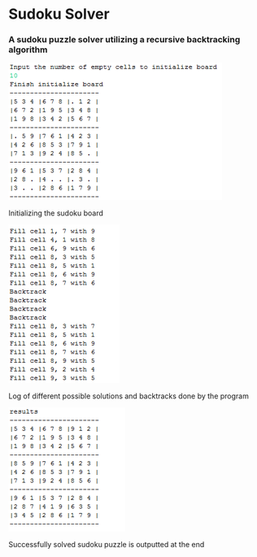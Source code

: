 # Sudoku Solver
### A sudoku puzzle solver utilizing a recursive backtracking algorithm

![initializing sudoku](initialized.png)

Initializing the sudoku board

![solving sudoku](solving.png)

Log of different possible solutions and backtracks done by the program

![solved sudoku](solved.png)

Successfully solved sudoku puzzle is outputted at the end
